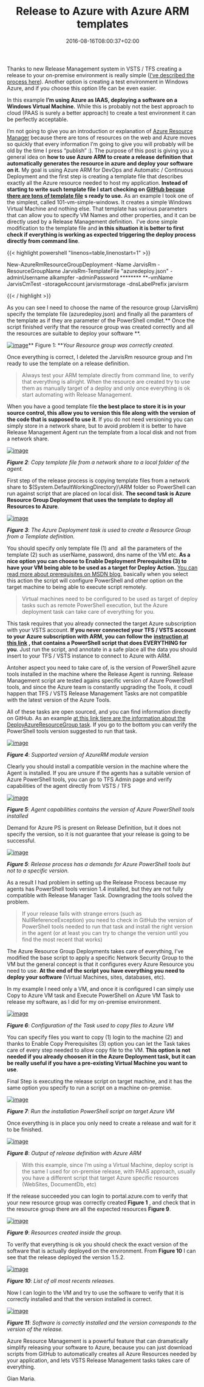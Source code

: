 ﻿---
title: "Release to Azure with Azure ARM templates"
description: ""
date: 2016-08-16T08:00:37+02:00
draft: false
tags: [ReleaseManagement,VSTS]
categories: [Team Foundation Server]
---
Thanks to new Release Management system in VSTS / TFS creating a release to your on-premise environment is really simple ([I’ve described the process here](http://www.codewrecks.com/blog/index.php/2016/06/18/create-a-release-in-tfs-2015-vsts-release-management/)). Another option is creating a test environment in Windows Azure, and if you choose this option life can be even easier.

In this example  **I’m using Azure as IAAS, deploying a software on a Windows Virtual Machine.** While this is probably not the best approach to cloud (PAAS is surely a better approach) to create a test environment it can be perfectly acceptable.

I’m not going to give you an introduction or explanation of [Azure Resource Manager](https://azure.microsoft.com/en-us/documentation/articles/resource-group-overview/) because there are tons of resources on the web and Azure moves so quickly that every information I’m going to give you will probably will be old by the time I press “publish” :). The purpose of this post is giving you a general idea on  **how to use Azure ARM to create a release definition that automatically generates the resource in azure and deploy your software on it.** My goal is using Azure ARM for DevOps and Automatic / Continuous Deployment and the first step is creating a template file that describes exactly all the Azure resource needed to host my application.  **Instead of starting to write such template file I start checking on** [**GitHub becuse there are tons of template file**](https://github.com/Azure/azure-quickstart-templates) **s ready to use.** As an example I took one of the simplest, called 101-vm-simple-windows. It creates a simple Windows Virtual Machine and nothing else. That template has various parameters that can allow you to specify VM Names and other properties, and it can be directly used by a Release Management definition.  I’ve done simple modification to the template file and  **in this situation it is better to first check if everything is working as expected triggering the deploy process directly from command line**.

{{< highlight powershell "linenos=table,linenostart=1" >}}


New-AzureRmResourceGroupDeployment -Name JarvisRm -ResourceGroupName JarvisRm-TemplateFile "azuredeploy.json" -adminUsername alkampfer -adminPassword ******** **-vmName JarvisCmTest -storageAccount jarvisrmstorage -dnsLabelPrefix jarvisrm

{{< / highlight >}}

As you can see I need to choose the name of the resource group (JarvisRm) specify the template file (azuredeploy.json) and finally all the paramters of the template as if they are parameter of the PowerShell cmdlet.** Once the script finished verify that the resource group was created correctly and all the resources are suitable to deploy your software **.

[![image](https://www.codewrecks.com/blog/wp-content/uploads/2016/08/image_thumb-5.png "image")](https://www.codewrecks.com/blog/wp-content/uploads/2016/08/image-5.png)** Figure 1: ***Your Resource group was correctly created.*

Once everything is correct, I deleted the JarvisRm resource group and I’m ready to use the template on a release definition.

> Always test your ARM template directly from command line, to verify that everything is allright. When the resource are created try to use them as manually target of a deploy and only once everything is ok start automating with Release Management.

When you have a good template file  **the best place to store it is in your source control, this allow you to version this file along with the version of the code that is supposed to use it**. If you do not need versioning you can simply store in a network share, but to avoid problem it is better to have Release Management Agent run the template from a local disk and not from a network share.

[![image](https://www.codewrecks.com/blog/wp-content/uploads/2016/07/image_thumb-5.png "image")](https://www.codewrecks.com/blog/wp-content/uploads/2016/07/image-5.png)

 ***Figure 2***: *Copy template file from a network share to a local folder of the agent.*

First step of the release process is copying template files from a network share to $(System.DefaultWorkingDirectory)\ARM folder so PowerShell can run against script that are placed on local disk.  **The second task is Azure Resource Group Deployment that uses the template to deploy all Resources to Azure**.

[![image](https://www.codewrecks.com/blog/wp-content/uploads/2016/07/image_thumb-6.png "image")](https://www.codewrecks.com/blog/wp-content/uploads/2016/07/image-6.png)

 ***Figure 3***: *The Azure Deployment task is used to create a Resource Group from a Template definition.*

You should specify only template file (1) and  all the parameters of the template (2) such as userName, password, dns name of the VM etc.  **As a nice option you can choose to Enable Deployment Prerequisites (3) to have your VM being able to be used as a target for Deploy Action.** [You can read more about prerequisites on MSDN blog](https://blogs.msdn.microsoft.com/muthus_blog/2015/11/04/pre-requisites-for-using-azure-vms-in-winrm-based-tasks-in-build-and-release-management-workflows/), basically when you select this action the script will configure PowerShell and other option on the target machine to being able to execute script remotely.

> Virtual machines need to be configured to be used as target of deploy tasks such as remote PowerShell execution, but the Azure deployment task can take care of everything for you.

This task requires that you already connected the target Azure subscription with your VSTS account.  **If you never connected your TFS / VSTS account to your Azure subscription with ARM, you can follow the** [**instruction at this link**](https://blogs.msdn.microsoft.com/visualstudioalm/2015/10/04/automating-azure-resource-group-deployment-using-a-service-principal-in-visual-studio-online-buildrelease-management/) **, that contains a PowerShell script that does EVERYTHING for you**. Just run the script, and annotate in a safe place all the data you should insert to your TFS / VSTS instance to connect to Azure with ARM.

Antoher aspect you need to take care of, is the version of PowerShell azure tools installed in the machine where the Release Agent is running. Release Management script are tested agains specific version of Azure PowerShell tools, and since the Azure team is constantly upgrading the Tools, it coudl happen that TFS / VSTS Release Management Tasks are not compatible with the latest version of the Azure Tools.

All of these tasks are open sourced, and you can find information directly on GitHub. As an example [at this link tjere are the information about the DeployAzureResourceGroup task](https://github.com/Microsoft/vsts-tasks/tree/master/Tasks/DeployAzureResourceGroup). If you go to the bottom you can verify the PowerShell tools version suggested to run that task.

[![image](https://www.codewrecks.com/blog/wp-content/uploads/2016/07/image_thumb-7.png "image")](https://www.codewrecks.com/blog/wp-content/uploads/2016/07/image-7.png)

 ***Figure 4***: *Supported version of AzureRM module version*

Clearly you should install a compatible version in the machine where the Agent is installed. If you are unsure if the agents has a suitable version of Azure PowerShell tools, you can go to TFS Admin page and verify capabilities of the agent directly from VSTS / TFS

[![image](https://www.codewrecks.com/blog/wp-content/uploads/2016/07/image_thumb-8.png "image")](https://www.codewrecks.com/blog/wp-content/uploads/2016/07/image-8.png)

 ***Figure 5***: *Agent capabilities contains the version of Azure PowerShell tools installed*

Demand for Azure PS is present on Release Definition, but it does not specify the version, so it is not guarantee that your release is going to be successful.

[![image](https://www.codewrecks.com/blog/wp-content/uploads/2016/07/image_thumb-9.png "image")](https://www.codewrecks.com/blog/wp-content/uploads/2016/07/image-9.png)

 ***Figure 5***: *Release process has a demands for Azure PowerShell tools but not to a specific version.*

As a result I had problem in setting up the Release Process because my agents has PowerShell tools version 1.4 installed, but they are not fully compatible with Release Manager Task. Downgrading the tools solved the problem.

> If your release fails with strange errors (such as NullReferenceException) you need to check in GitHub the version of PowerShell tools needed to run that task and install the right version in the agent (or at least you can try to change the version until you find the most recent that works)

The Azure Resource Group Deployments takes care of everything, I’ve modified the base script to apply a specific Network Security Group to the VM but the general concept is that it configures every Azure Resource you need to use.  **At the end of the script you have everything you need to deploy your software** (Virtual Machines, sites, databases, etc).

In my example I need only a VM, and once it is configured I can simply use Copy to Azure VM task and Execute PowerShell on Azure VM Task to release my software, as I did for my on-premise environment.

[![image](https://www.codewrecks.com/blog/wp-content/uploads/2016/07/image_thumb-10.png "image")](https://www.codewrecks.com/blog/wp-content/uploads/2016/07/image-10.png)

 ***Figure 6***: *Configuration of the Task used to copy files to Azure VM*

You can specify files you want to copy (1) login to the machine (2) and thanks to Enable Copy Prerequisites (3) option you can let the Task takes care of every step needed to allow copy file to the VM. **This option is not needed if you already choosen it in the Azure Deployment task, but it can be really useful if you have a pre-existing Virtual Machine you want to use**.

Final Step is executing the release script on target machine, and it has the same option you specify to run a script on a machine on-premise.

[![image](https://www.codewrecks.com/blog/wp-content/uploads/2016/07/image_thumb-11.png "image")](https://www.codewrecks.com/blog/wp-content/uploads/2016/07/image-11.png)

 ***Figure 7***: *Run the installation PowerShell script on target Azure VM*

Once everything is in place you only need to create a release and wait for it to be finished.

[![image](https://www.codewrecks.com/blog/wp-content/uploads/2016/07/image_thumb-12.png "image")](https://www.codewrecks.com/blog/wp-content/uploads/2016/07/image-12.png)

 ***Figure 8***: *Output of release definition with Azure ARM*

> With this example, since I’m using a Virtual Machine, deploy script is the same I used for on-premise release, with PAAS approach, usually you have a different script that target Azure specific resources (WebSites, DocumentDb, etc)

If the release succeeded you can login to portal.azure.com to verify that your new resource group was correctly created  **Figure 1** , and check that in the resource group there are all the expected resources  **Figure 9**.

[![image](https://www.codewrecks.com/blog/wp-content/uploads/2016/07/image_thumb-13.png "image")](https://www.codewrecks.com/blog/wp-content/uploads/2016/07/image-13.png)

 ***Figure 9***: *Resources created inside the group.*

To verify that everything is ok you should check the exact version of the software that is actually deployed on the environment. From  **Figure 10** I can see that the release deployed the version 1.5.2.

[![image](https://www.codewrecks.com/blog/wp-content/uploads/2016/07/image_thumb-14.png "image")](https://www.codewrecks.com/blog/wp-content/uploads/2016/07/image-14.png)

 ***Figure 10***: *List of all most recents releases.*

Now I can login to the VM and try to use the software to verify that it is correctly installed and that the version installed is correct.

[![image](https://www.codewrecks.com/blog/wp-content/uploads/2016/07/image_thumb-15.png "image")](https://www.codewrecks.com/blog/wp-content/uploads/2016/07/image-15.png)

 ***Figure 11***: *Software is correctly installed and the version corresponds to the version of the release.*

Azure Resource Management is a powerful feature that can dramatically simplify releasing your software to Azure, because you can just download scripts from GitHub to automatically creates all Azure Resources needed by your application, and lets VSTS Release Management tasks takes care of everything.

Gian Maria.
